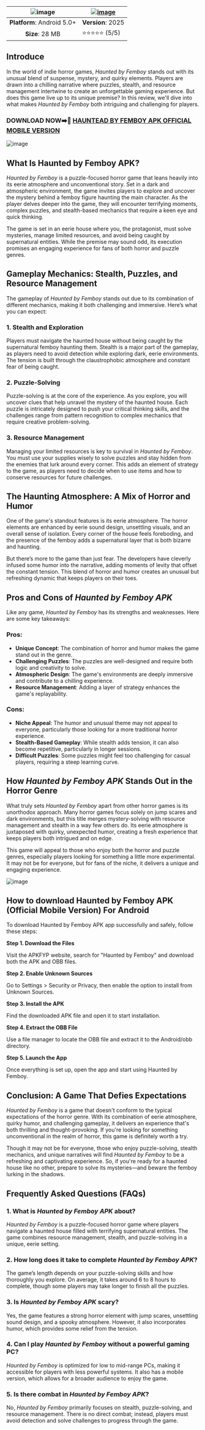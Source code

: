|![image](https://github.com/user-attachments/assets/92733513-80f5-45e3-b82b-1c2043f68fb0) | [![image](https://github.com/user-attachments/assets/08134c47-ce9b-440e-802f-a132ef5a9bcf)](https://apkfyp.com/haunted-by-femboy.html) |
|:-------------------------------------------------:|-----------------------|
| **Platform**: Android 5.0+                       | **Version**: 2025      |
| **Size**: 28 MB                                  | ⭐⭐⭐⭐⭐ (5/5) |

## Introduce
In the world of indie horror games, *Haunted by Femboy* stands out with its unusual blend of suspense, mystery, and quirky elements. Players are drawn into a chilling narrative where puzzles, stealth, and resource management intertwine to create an unforgettable gaming experience. But does this game live up to its unique premise? In this review, we'll dive into what makes *Haunted by Femboy* both intriguing and challenging for players.
### DOWNLOAD NOW➡️📱 [HAUNTEAD BY FEMBOY APK OFFICIAL MOBILE VERSION](https://apkfyp.com/haunted-by-femboy.html)

![image](https://github.com/user-attachments/assets/07da9bdb-2482-4491-8543-d78dbf2d5853)

## What Is Haunted by Femboy APK?

*Haunted by Femboy* is a puzzle-focused horror game that leans heavily into its eerie atmosphere and unconventional story. Set in a dark and atmospheric environment, the game invites players to explore and uncover the mystery behind a femboy figure haunting the main character. As the player delves deeper into the game, they will encounter terrifying moments, complex puzzles, and stealth-based mechanics that require a keen eye and quick thinking.

The game is set in an eerie house where you, the protagonist, must solve mysteries, manage limited resources, and avoid being caught by supernatural entities. While the premise may sound odd, its execution promises an engaging experience for fans of both horror and puzzle genres.

## Gameplay Mechanics: Stealth, Puzzles, and Resource Management

The gameplay of *Haunted by Femboy* stands out due to its combination of different mechanics, making it both challenging and immersive. Here’s what you can expect:

### 1. **Stealth and Exploration**
   Players must navigate the haunted house without being caught by the supernatural femboy haunting them. Stealth is a major part of the gameplay, as players need to avoid detection while exploring dark, eerie environments. The tension is built through the claustrophobic atmosphere and constant fear of being caught.

### 2. **Puzzle-Solving**
   Puzzle-solving is at the core of the experience. As you explore, you will uncover clues that help unravel the mystery of the haunted house. Each puzzle is intricately designed to push your critical thinking skills, and the challenges range from pattern recognition to complex mechanics that require creative problem-solving.

### 3. **Resource Management**
   Managing your limited resources is key to survival in *Haunted by Femboy*. You must use your supplies wisely to solve puzzles and stay hidden from the enemies that lurk around every corner. This adds an element of strategy to the game, as players need to decide when to use items and how to conserve resources for future challenges.

## The Haunting Atmosphere: A Mix of Horror and Humor

One of the game's standout features is its eerie atmosphere. The horror elements are enhanced by eerie sound design, unsettling visuals, and an overall sense of isolation. Every corner of the house feels foreboding, and the presence of the femboy adds a supernatural layer that is both bizarre and haunting.

But there’s more to the game than just fear. The developers have cleverly infused some humor into the narrative, adding moments of levity that offset the constant tension. This blend of horror and humor creates an unusual but refreshing dynamic that keeps players on their toes.

## Pros and Cons of *Haunted by Femboy APK*

Like any game, *Haunted by Femboy* has its strengths and weaknesses. Here are some key takeaways:

### Pros:
- **Unique Concept**: The combination of horror and humor makes the game stand out in the genre.
- **Challenging Puzzles**: The puzzles are well-designed and require both logic and creativity to solve.
- **Atmospheric Design**: The game's environments are deeply immersive and contribute to a chilling experience.
- **Resource Management**: Adding a layer of strategy enhances the game's replayability.

### Cons:
- **Niche Appeal**: The humor and unusual theme may not appeal to everyone, particularly those looking for a more traditional horror experience.
- **Stealth-Based Gameplay**: While stealth adds tension, it can also become repetitive, particularly in longer sessions.
- **Difficult Puzzles**: Some puzzles might feel too challenging for casual players, requiring a steep learning curve.

## How *Haunted by Femboy APK* Stands Out in the Horror Genre

What truly sets *Haunted by Femboy* apart from other horror games is its unorthodox approach. Many horror games focus solely on jump scares and dark environments, but this title merges mystery-solving with resource management and stealth in a way few others do. Its eerie atmosphere is juxtaposed with quirky, unexpected humor, creating a fresh experience that keeps players both intrigued and on edge.

This game will appeal to those who enjoy both the horror and puzzle genres, especially players looking for something a little more experimental. It may not be for everyone, but for fans of the niche, it delivers a unique and engaging experience.

![image](https://github.com/user-attachments/assets/64499655-a7e1-4e90-a792-bc2dddab7045)

## How to download Haunted by Femboy APK (Official Mobile Version) For Android
To download Haunted by Femboy APK app successfully and safely, follow these steps:

**Step 1. Download the Files**

Visit the APKFYP website, search for "Haunted by Femboy" and download both the APK and OBB files.

**Step 2. Enable Unknown Sources**

Go to Settings > Security or Privacy, then enable the option to install from Unknown Sources.

**Step 3. Install the APK**

Find the downloaded APK file and open it to start installation.

**Step 4. Extract the OBB File**

Use a file manager to locate the OBB file and extract it to the Android/obb directory.

**Step 5. Launch the App**

Once everything is set up, open the app and start using Haunted by Femboy.

## Conclusion: A Game That Defies Expectations

*Haunted by Femboy* is a game that doesn't conform to the typical expectations of the horror genre. With its combination of eerie atmosphere, quirky humor, and challenging gameplay, it delivers an experience that's both thrilling and thought-provoking. If you're looking for something unconventional in the realm of horror, this game is definitely worth a try.

Though it may not be for everyone, those who enjoy puzzle-solving, stealth mechanics, and unique narratives will find *Haunted by Femboy* to be a refreshing and captivating experience. So, if you're ready for a haunted house like no other, prepare to solve its mysteries—and beware the femboy lurking in the shadows.

## Frequently Asked Questions (FAQs)

### 1. **What is *Haunted by Femboy APK* about?**
*Haunted by Femboy* is a puzzle-focused horror game where players navigate a haunted house filled with terrifying supernatural entities. The game combines resource management, stealth, and puzzle-solving in a unique, eerie setting.

### 2. **How long does it take to complete *Haunted by Femboy APK*?**
The game’s length depends on your puzzle-solving skills and how thoroughly you explore. On average, it takes around 6 to 8 hours to complete, though some players may take longer to finish all the puzzles.

### 3. **Is *Haunted by Femboy APK* scary?**
Yes, the game features a strong horror element with jump scares, unsettling sound design, and a spooky atmosphere. However, it also incorporates humor, which provides some relief from the tension.

### 4. **Can I play *Haunted by Femboy* without a powerful gaming PC?**
*Haunted by Femboy* is optimized for low to mid-range PCs, making it accessible for players with less powerful systems. It also has a mobile version, which allows for a broader audience to enjoy the game.

### 5. **Is there combat in *Haunted by Femboy APK*?**
No, *Haunted by Femboy* primarily focuses on stealth, puzzle-solving, and resource management. There is no direct combat; instead, players must avoid detection and solve challenges to progress through the game.
